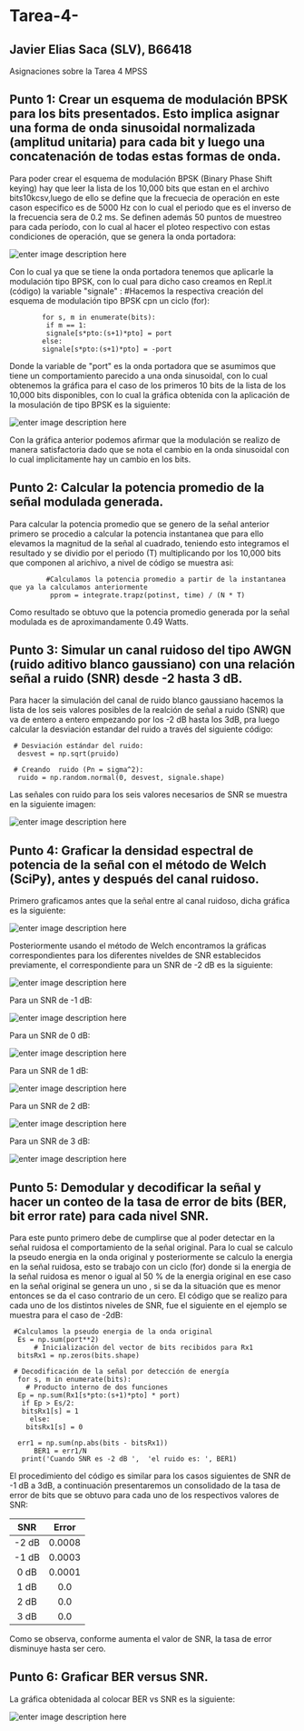 # Tarea-4-
## Javier Elias Saca (SLV), B66418
Asignaciones sobre la Tarea 4 MPSS

## Punto 1: Crear un esquema de modulación BPSK para los bits presentados. Esto implica asignar una forma de onda sinusoidal normalizada (amplitud unitaria) para cada bit y luego una concatenación de todas estas formas de onda.

  Para poder crear el esquema de modulación BPSK (Binary Phase Shift keying) hay que leer la lista  de los 10,000 bits que estan en el archivo bits10kcsv,luego de ello se define que la frecuecia de operación en este cason especifico es de 5000 Hz con lo cual el periodo que es el inverso de la frecuencia sera de 0.2 ms. Se definen además 50 puntos de muestreo para cada período, con lo cual al hacer el ploteo respectivo con estas condiciones de operación, que se genera la onda portadora: 
  
 ![enter image description here](/portadora.png)

Con lo cual ya que se tiene la onda portadora tenemos que aplicarle la modulación tipo BPSK, con lo cual para dicho caso creamos en Repl.it (código) la variable "signale" :
        #Hacemos la respectiva creación del esquema de modulación tipo BPSK cpn un ciclo (for):
        
            for s, m in enumerate(bits):
             if m == 1:
             signale[s*pto:(s+1)*pto] = port
            else: 
            signale[s*pto:(s+1)*pto] = -port
            
Donde la variable de "port" es la onda portadora que se asumimos que tiene un comportamiento parecido a una onda sinusoidal, con lo cual obtenemos la gráfica para el caso de los primeros 10 bits de la lista de los 10,000 bits disponibles, con lo cual la gráfica obtenida con la aplicación de la mosulación de tipo BPSK es la siguiente: 

 ![enter image description here](/modulada.png)
 
 Con la gráfica anterior podemos afirmar que la modulación se realizo de manera satisfactoria dado que se nota el cambio en la onda sinusoidal con lo cual implicitamente hay un cambio en los bits.
 
 ## Punto 2: Calcular la potencia promedio de la señal modulada generada.
 
 Para calcular la potencia promedio que se genero de la señal anterior primero se procedio a calcular la potencia instantanea que para ello elevamos la magnitud de la señal al cuadrado, teniendo esto integramos el resultado y se dividio por el periodo (T) multiplicando por los 10,000 bits que componen al arichivo, a nivel de código se muestra asi: 
 
 
             #Calculamos la potencia promedio a partir de la instantanea que ya la calculamos anteriormente
              pprom = integrate.trapz(potinst, time) / (N * T)
              
Como resultado se obtuvo que la potencia promedio generada por la señal modulada es de aproximandamente 0.49 Watts.


 ## Punto 3: Simular un canal ruidoso del tipo AWGN (ruido aditivo blanco gaussiano) con una relación señal a ruido (SNR) desde -2 hasta 3 dB.
 
 Para hacer la simulación del canal de ruido blanco gaussiano hacemos la lista de los seis valores posibles de la realción de señal a ruido (SNR) que va de entero a entero empezando por los -2 dB hasta los 3dB, pra luego calcular la desviación estandar del ruido a través del siguiente código: 
 
     # Desviación estándar del ruido:
      desvest = np.sqrt(pruido)
  
     # Creando  ruido (Pn = sigma^2):
      ruido = np.random.normal(0, desvest, signale.shape)
 
  Las señales con ruido  para  los seis valores necesarios de SNR se muestra en la siguiente imagen:
  
  ![enter image description here](/ruido.png)
 
 ## Punto 4: Graficar la densidad espectral de potencia de la señal con el método de Welch (SciPy), antes y después del canal ruidoso.
 
 Primero graficamos antes que la señal entre al canal ruidoso, dicha gráfica es la siguiente: 
 
  ![enter image description here](/densidadespectral.png)
 
 Posteriormente usando el método de Welch encontramos la gráficas correspondientes para los diferentes niveldes de SNR establecidos previamente, el correspondiente para un SNR de -2 dB es la siguiente: 
 
   ![enter image description here](/densidad-2dB.png)
   
   Para un SNR de -1 dB: 
   
   ![enter image description here](/densidad-1dB.png)
   
   Para un SNR de 0 dB:
   
   ![enter image description here](/densidad0dB.png)
     
   Para un SNR de 1 dB:
   
   ![enter image description here](/densidad1dB.png)
      
   Para un SNR de 2 dB: 
   
   ![enter image description here](/densidad2dB.png)
   
   Para un SNR de 3 dB:
   
   ![enter image description here](/densidad3dB.png)
   
   
   ## Punto 5: Demodular y decodificar la señal y hacer un conteo de la tasa de error de bits (BER, bit error rate) para cada nivel SNR.
   
   Para este punto primero debe de cumplirse que  al poder detectar en la señal ruidosa el comportamiento de la señal original. Para lo cual se calculo la pseudo energia en la onda original y posteriormente se calculo  la energia en la señal ruidosa, esto se trabajo con un ciclo (for) donde si la energia de la señal ruidosa es menor o igual al 50 % de la energia original en ese caso en la señal original se genera un uno , si se da la situación que es menor entonces se da el caso contrario de un cero. El código que se realizo para cada uno de los distintos niveles de SNR, fue el siguiente en el ejemplo se muestra para el caso de -2dB:

     #Calculamos la pseudo energia de la onda original
      Es = np.sum(port**2)
          # Inicialización del vector de bits recibidos para Rx1
      bitsRx1 = np.zeros(bits.shape)

     # Decodificación de la señal por detección de energía
      for s, m in enumerate(bits):
        # Producto interno de dos funciones
      Ep = np.sum(Rx1[s*pto:(s+1)*pto] * port) 
       if Ep > Es/2:
       bitsRx1[s] = 1
         else:
        bitsRx1[s] = 0

      err1 = np.sum(np.abs(bits - bitsRx1))
          BER1 = err1/N
       print('Cuando SNR es -2 dB ',  'el ruido es: ', BER1)
       
   El procedimiento del código es similar para los casos siguientes de SNR de -1 dB a 3dB, a continuación presentaremos un consolidado de la tasa de error de bits que se obtuvo para cada uno de los respectivos valores de SNR: 
   
   | SNR | Error |
|:-:|:-:|
| -2 dB | 0.0008 |
|  -1 dB | 0.0003 |
|  0 dB| 0.0001 |
|  1 dB| 0.0 |
|  2 dB| 0.0 |
|  3 dB | 0.0 |

Como se observa, conforme aumenta el valor de SNR, la tasa de error disminuye hasta ser cero. 

## Punto 6: Graficar BER versus SNR. 

La gráfica obtenidada al colocar BER vs SNR es la siguiente: 

![enter image description here](/BERvsSNR.png)
 
